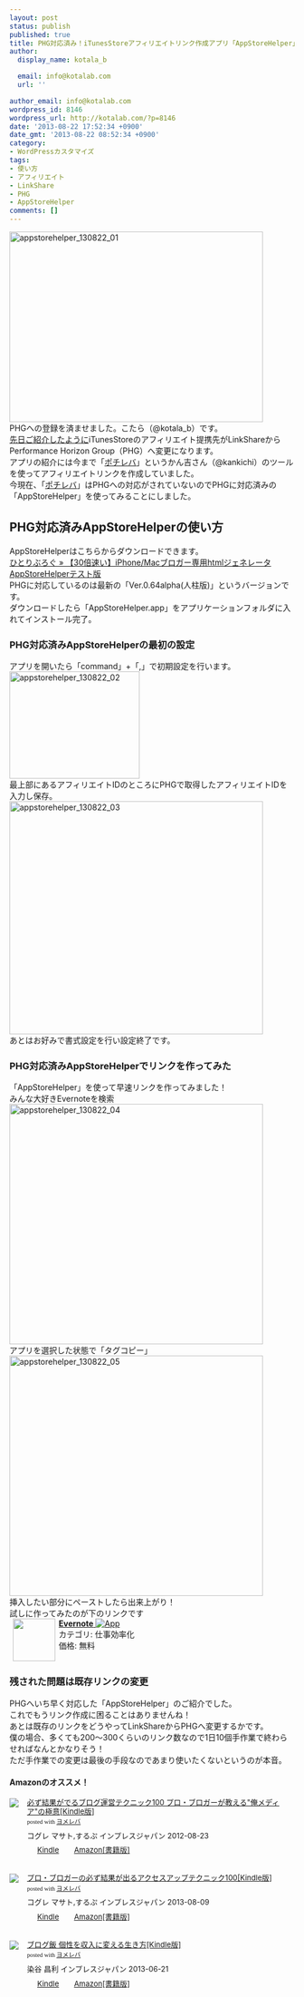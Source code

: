 ```yaml
---
layout: post
status: publish
published: true
title: PHG対応済み！iTunesStoreアフィリエイトリンク作成アプリ「AppStoreHelper」
author:
  display_name: kotala_b

  email: info@kotalab.com
  url: ''

author_email: info@kotalab.com
wordpress_id: 8146
wordpress_url: http://kotalab.com/?p=8146
date: '2013-08-22 17:52:34 +0900'
date_gmt: '2013-08-22 08:52:34 +0900'
category:
- WordPressカスタマイズ
tags:
- 使い方
- アフィリエイト
- LinkShare
- PHG
- AppStoreHelper
comments: []
---
```

<p><img src="http://kotalab.com/wp-content/uploads/appstorehelper_130822_01-448x336.jpg" alt="appstorehelper_130822_01" width="448" height="336" class="alignnone size-large wp-image-8149" /><br />
PHGへの登録を済ませました。こたら（@kotala_b）です。<br />
<a href="http://kotalab.com/lnkshare-phg" title="LinkShareからPHGへ！PHGでiTunesStoreのアフィリエイトリンクを貼る方法" target="_blank">先日ご紹介したように</a>iTunesStoreのアフィリエイト提携先がLinkShareからPerformance Horizon Group（PHG）へ変更になります。<br />
アプリの紹介には今まで「<a href="http://pochireba.com" title="ポチレバ" target="_blank">ポチレバ</a>」というかん吉さん（@kankichi）のツールを使ってアフィリエイトリンクを作成していました。<br />
今現在、「<a href="http://pochireba.com" title="ポチレバ" target="_blank">ポチレバ</a>」はPHGへの対応がされていないのでPHGに対応済みの「AppStoreHelper」を使ってみることにしました。<br />
<!--more--></p>
<h2>PHG対応済みAppStoreHelperの使い方</h2>
<p>AppStoreHelperはこちらからダウンロードできます。<br />
<a href="http://hitoriblog.com/?p=3051" target="_blank">ひとりぶろぐ &raquo; 【30倍速い】iPhone/Macブロガー専用htmlジェネレータAppStoreHelperテスト版</a><br />
PHGに対応しているのは最新の「Ver.0.64alpha(人柱版)」というバージョンです。<br />
ダウンロードしたら「AppStoreHelper.app」をアプリケーションフォルダに入れてインストール完了。</p>
<h3>PHG対応済みAppStoreHelperの最初の設定</h3>
<p>アプリを開いたら「command」+「,」で初期設定を行います。<br />
<img src="http://kotalab.com/wp-content/uploads/appstorehelper_130822_02.jpg" alt="appstorehelper_130822_02" width="230" height="189" class="alignnone size-full wp-image-8151" /><br />
最上部にあるアフィリエイトIDのところにPHGで取得したアフィリエイトIDを入力し保存。<br />
<img src="http://kotalab.com/wp-content/uploads/appstorehelper_130822_03-448x411.jpg" alt="appstorehelper_130822_03" width="448" height="411" class="alignnone size-large wp-image-8152" /><br />
あとはお好みで書式設定を行い設定終了です。</p>
<h3>PHG対応済みAppStoreHelperでリンクを作ってみた</h3>
<p>「AppStoreHelper」を使って早速リンクを作ってみました！<br />
みんな大好きEvernoteを検索<br />
<img src="http://kotalab.com/wp-content/uploads/appstorehelper_130822_04-448x424.jpg" alt="appstorehelper_130822_04" width="448" height="424" class="alignnone size-large wp-image-8150" /><br />
アプリを選択した状態で「タグコピー」<br />
<img src="http://kotalab.com/wp-content/uploads/appstorehelper_130822_05-448x424.jpg" alt="appstorehelper_130822_05" width="448" height="424" class="alignnone size-large wp-image-8148" /><br />
挿入したい部分にペーストしたら出来上がり！<br />
試しに作ってみたのが下のリンクです<br />
<a href="https://itunes.apple.com/jp/app/evernote/id281796108?mt=8&uo=4&at=10l4yU" rel="nofollow" target="_blank"><img align="left" hspace="6" src="http://a246.phobos.apple.com/us/r1000/022/Purple4/v4/1f/85/87/1f858720-cd9a-e525-9ec5-75f56fd68522/icon-57.png" width="75" style="margin-right: 6px;" /><b>Evernote</b> <img alt="App" src="http://ax.phobos.apple.com.edgesuite.net/ja_jp/images/web/linkmaker/badge_appstore-sm.gif" style="vertical-align: text-bottom;" /></b><br />
</a>カテゴリ: 仕事効率化<br />
価格: 無料<br clear="all" /></p>
<h3>残された問題は既存リンクの変更</h3>
<p>PHGへいち早く対応した「AppStoreHelper」のご紹介でした。<br />
これでもうリンク作成に困ることはありませんね！<br />
あとは既存のリンクをどうやってLinkShareからPHGへ変更するかです。<br />
僕の場合、多くても200〜300くらいのリンク数なので1日10個手作業で終わらせればなんとかなりそう！<br />
ただ手作業での変更は最後の手段なのであまり使いたくないというのが本音。</p>
<h4 class="aam">Amazonのオススメ！</h4>
<div class="booklink-box" style="text-align:left;padding-bottom:20px;font-size:small;/zoom: 1;overflow: hidden;">
<div class="booklink-image" style="float:left;margin:0 15px 10px 0;"><a href="http://c.af.moshimo.com/af/c/click?a_id=374940&p_id=170&pc_id=185&pl_id=4062&s_v=b5Rz2P0601xu&url=http%3A%2F%2Fwww.amazon.co.jp%2Fexec%2Fobidos%2FASIN%2FB009NQ7MGM%2Fref%3Dnosim" name="booklink" rel="nofollow" target="_blank"><img src="http://ecx.images-amazon.com/images/I/51R5X8BZm-L._SL160_.jpg" style="border: none;" /></a></div>
<div class="booklink-info" style="line-height:120%;/zoom: 1;overflow: hidden;">
<div class="booklink-name" style="margin-bottom:10px;line-height:120%"><a href="http://c.af.moshimo.com/af/c/click?a_id=374940&p_id=170&pc_id=185&pl_id=4062&s_v=b5Rz2P0601xu&url=http%3A%2F%2Fwww.amazon.co.jp%2Fexec%2Fobidos%2FASIN%2FB009NQ7MGM%2Fref%3Dnosim" rel="nofollow" name="booklink" target="_blank">必ず結果がでるブログ運営テクニック100 プロ・ブロガーが教える"俺メディア"の極意[Kindle版]</a>
<div class="booklink-powered-date" style="font-size:8pt;margin-top:5px;font-family:verdana;line-height:120%">posted with <a href="http://yomereba.com" target="_blank">ヨメレバ</a></div>
</div>
<div class="booklink-detail" style="margin-bottom:5px;">コグレ マサト,するぷ インプレスジャパン 2012-08-23    </div>
<div class="booklink-link2" style="margin-top:10px;">
<div class="shoplinkkindle" style="display:inline;margin-right:5px;background: url('http://img.yomereba.com/tam_y.gif') 0 0 no-repeat;padding: 2px 0 2px 18px;white-space: nowrap;"><a href="http://c.af.moshimo.com/af/c/click?a_id=374940&p_id=170&pc_id=185&pl_id=4062&s_v=b5Rz2P0601xu&url=http%3A%2F%2Fwww.amazon.co.jp%2Fexec%2Fobidos%2FASIN%2FB009NQ7MGM%2F" rel="nofollow" target="_blank" >Kindle</a></div>
<div class="shoplinkamazon" style="display:inline;margin-right:5px;background: url('http://img.yomereba.com/tam_y.gif') 0 0 no-repeat;padding: 2px 0 2px 18px;white-space: nowrap;"><a href="http://c.af.moshimo.com/af/c/click?a_id=374940&p_id=170&pc_id=185&pl_id=4062&s_v=b5Rz2P0601xu&url=http%3A%2F%2Fwww.amazon.co.jp%2Fexec%2Fobidos%2FASIN%2F4844331779%2F" rel="nofollow" target="_blank" title="アマゾン" >Amazon[書籍版]</a></div>
</p></div>
</div>
<div class="booklink-footer" style="clear: left"></div>
</div>
<div class="booklink-box" style="text-align:left;padding-bottom:20px;font-size:small;/zoom: 1;overflow: hidden;">
<div class="booklink-image" style="float:left;margin:0 15px 10px 0;"><a href="http://c.af.moshimo.com/af/c/click?a_id=374940&p_id=170&pc_id=185&pl_id=4062&s_v=b5Rz2P0601xu&url=http%3A%2F%2Fwww.amazon.co.jp%2Fexec%2Fobidos%2FASIN%2FB00E9IYWJ4%2Fref%3Dnosim" name="booklink" rel="nofollow" target="_blank"><img src="http://ecx.images-amazon.com/images/I/51OmKlbWagL._SL160_.jpg" style="border: none;" /></a></div>
<div class="booklink-info" style="line-height:120%;/zoom: 1;overflow: hidden;">
<div class="booklink-name" style="margin-bottom:10px;line-height:120%"><a href="http://c.af.moshimo.com/af/c/click?a_id=374940&p_id=170&pc_id=185&pl_id=4062&s_v=b5Rz2P0601xu&url=http%3A%2F%2Fwww.amazon.co.jp%2Fexec%2Fobidos%2FASIN%2FB00E9IYWJ4%2Fref%3Dnosim" rel="nofollow" name="booklink" target="_blank">プロ・ブロガーの必ず結果が出るアクセスアップテクニック100[Kindle版]</a>
<div class="booklink-powered-date" style="font-size:8pt;margin-top:5px;font-family:verdana;line-height:120%">posted with <a href="http://yomereba.com" target="_blank">ヨメレバ</a></div>
</div>
<div class="booklink-detail" style="margin-bottom:5px;">コグレ マサト,するぷ インプレスジャパン 2013-08-09    </div>
<div class="booklink-link2" style="margin-top:10px;">
<div class="shoplinkkindle" style="display:inline;margin-right:5px;background: url('http://img.yomereba.com/tam_y.gif') 0 0 no-repeat;padding: 2px 0 2px 18px;white-space: nowrap;"><a href="http://c.af.moshimo.com/af/c/click?a_id=374940&p_id=170&pc_id=185&pl_id=4062&s_v=b5Rz2P0601xu&url=http%3A%2F%2Fwww.amazon.co.jp%2Fexec%2Fobidos%2FASIN%2FB00EERQPO0%2F" rel="nofollow" target="_blank" >Kindle</a></div>
<div class="shoplinkamazon" style="display:inline;margin-right:5px;background: url('http://img.yomereba.com/tam_y.gif') 0 0 no-repeat;padding: 2px 0 2px 18px;white-space: nowrap;"><a href="http://c.af.moshimo.com/af/c/click?a_id=374940&p_id=170&pc_id=185&pl_id=4062&s_v=b5Rz2P0601xu&url=http%3A%2F%2Fwww.amazon.co.jp%2Fexec%2Fobidos%2FASIN%2F4844334417%2F" rel="nofollow" target="_blank" title="アマゾン" >Amazon[書籍版]</a></div>
</p></div>
</div>
<div class="booklink-footer" style="clear: left"></div>
</div>
<div class="booklink-box" style="text-align:left;padding-bottom:20px;font-size:small;/zoom: 1;overflow: hidden;">
<div class="booklink-image" style="float:left;margin:0 15px 10px 0;"><a href="http://c.af.moshimo.com/af/c/click?a_id=374940&p_id=170&pc_id=185&pl_id=4062&s_v=b5Rz2P0601xu&url=http%3A%2F%2Fwww.amazon.co.jp%2Fexec%2Fobidos%2FASIN%2FB00DLVF3HU%2Fref%3Dnosim" name="booklink" rel="nofollow" target="_blank"><img src="http://ecx.images-amazon.com/images/I/41Uf-yNbusL._SL160_.jpg" style="border: none;" /></a></div>
<div class="booklink-info" style="line-height:120%;/zoom: 1;overflow: hidden;">
<div class="booklink-name" style="margin-bottom:10px;line-height:120%"><a href="http://c.af.moshimo.com/af/c/click?a_id=374940&p_id=170&pc_id=185&pl_id=4062&s_v=b5Rz2P0601xu&url=http%3A%2F%2Fwww.amazon.co.jp%2Fexec%2Fobidos%2FASIN%2FB00DLVF3HU%2Fref%3Dnosim" rel="nofollow" name="booklink" target="_blank">ブログ飯 個性を収入に変える生き方[Kindle版]</a>
<div class="booklink-powered-date" style="font-size:8pt;margin-top:5px;font-family:verdana;line-height:120%">posted with <a href="http://yomereba.com" target="_blank">ヨメレバ</a></div>
</div>
<div class="booklink-detail" style="margin-bottom:5px;">染谷 昌利 インプレスジャパン 2013-06-21    </div>
<div class="booklink-link2" style="margin-top:10px;">
<div class="shoplinkkindle" style="display:inline;margin-right:5px;background: url('http://img.yomereba.com/tam_y.gif') 0 0 no-repeat;padding: 2px 0 2px 18px;white-space: nowrap;"><a href="http://c.af.moshimo.com/af/c/click?a_id=374940&p_id=170&pc_id=185&pl_id=4062&s_v=b5Rz2P0601xu&url=http%3A%2F%2Fwww.amazon.co.jp%2Fexec%2Fobidos%2FASIN%2FB00DLVF3HU%2F" rel="nofollow" target="_blank" >Kindle</a></div>
<div class="shoplinkamazon" style="display:inline;margin-right:5px;background: url('http://img.yomereba.com/tam_y.gif') 0 0 no-repeat;padding: 2px 0 2px 18px;white-space: nowrap;"><a href="http://c.af.moshimo.com/af/c/click?a_id=374940&p_id=170&pc_id=185&pl_id=4062&s_v=b5Rz2P0601xu&url=http%3A%2F%2Fwww.amazon.co.jp%2Fexec%2Fobidos%2FASIN%2F4844334166%2F" rel="nofollow" target="_blank" title="アマゾン" >Amazon[書籍版]</a></div>
</p></div>
</div>
<div class="booklink-footer" style="clear: left"></div>
</div>
